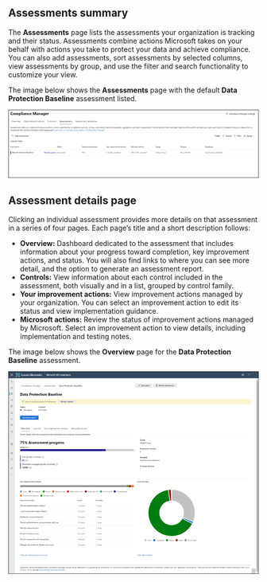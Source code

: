 ## Assessments summary

The **Assessments** page lists the assessments your organization is tracking and their status. Assessments combine actions Microsoft takes on your behalf with actions you take to protect your data and achieve compliance. You can also add assessments, sort assessments by selected columns, view assessments by group, and use the filter and search functionality to customize your view.

The image below shows the **Assessments** page with the default **Data Protection Baseline** assessment listed.

  ![Compliance Manager--Assessments summary page](../media/assessments.png)
 
## Assessment details page
Clicking an individual assessment provides more details on that assessment in a series of four pages. Each page’s title and a short description follows:
- **Overview:** Dashboard dedicated to the assessment that includes information about your progress toward completion, key improvement actions, and status. You will also find links to where you can see more detail, and the option to generate an assessment report.
- **Controls:** View information about each control included in the assessment, both visually and in a list, grouped by control family.
- **Your improvement actions:** View improvement actions managed by your organization. You can select an improvement action to edit its status and view implementation guidance.
- **Microsoft actions:** Review the status of improvement actions managed by Microsoft. Select an improvement action to view details, including implementation and testing notes.

The image below shows the **Overview** page for the **Data Protection Baseline** assessment.

  ![Data Protection Baseline page](../media/data-protection-baseline.png)
